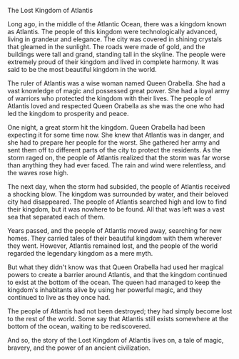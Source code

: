 The Lost Kingdom of Atlantis

Long ago, in the middle of the Atlantic Ocean, there was a kingdom known as Atlantis. The people of this kingdom were technologically advanced, living in grandeur and elegance. The city was covered in shining crystals that gleamed in the sunlight. The roads were made of gold, and the buildings were tall and grand, standing tall in the skyline. The people were extremely proud of their kingdom and lived in complete harmony. It was said to be the most beautiful kingdom in the world.

The ruler of Atlantis was a wise woman named Queen Orabella. She had a vast knowledge of magic and possessed great power. She had a loyal army of warriors who protected the kingdom with their lives. The people of Atlantis loved and respected Queen Orabella as she was the one who had led the kingdom to prosperity and peace.

One night, a great storm hit the kingdom. Queen Orabella had been expecting it for some time now. She knew that Atlantis was in danger, and she had to prepare her people for the worst. She gathered her army and sent them off to different parts of the city to protect the residents. As the storm raged on, the people of Atlantis realized that the storm was far worse than anything they had ever faced. The rain and wind were relentless, and the waves rose high.

The next day, when the storm had subsided, the people of Atlantis received a shocking blow. The kingdom was surrounded by water, and their beloved city had disappeared. The people of Atlantis searched high and low to find their kingdom, but it was nowhere to be found. All that was left was a vast sea that separated each of them.

Years passed, and the people of Atlantis moved away, searching for new homes. They carried tales of their beautiful kingdom with them wherever they went. However, Atlantis remained lost, and the people of the world regarded the legendary kingdom as a mere myth.

But what they didn't know was that Queen Orabella had used her magical powers to create a barrier around Atlantis, and that the kingdom continued to exist at the bottom of the ocean. The queen had managed to keep the kingdom's inhabitants alive by using her powerful magic, and they continued to live as they once had.

The people of Atlantis had not been destroyed; they had simply become lost to the rest of the world. Some say that Atlantis still exists somewhere at the bottom of the ocean, waiting to be rediscovered.

And so, the story of the Lost Kingdom of Atlantis lives on, a tale of magic, bravery, and the power of an ancient civilization.